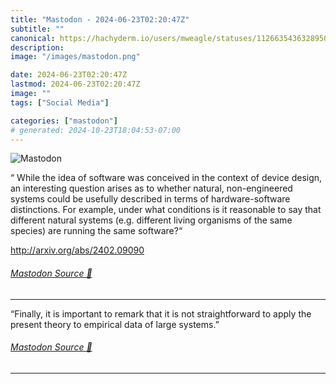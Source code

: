 ```yaml
---
title: "Mastodon - 2024-06-23T02:20:47Z"
subtitle: ""
canonical: https://hachyderm.io/users/mweagle/statuses/112663543632895066
description:
image: "/images/mastodon.png"

date: 2024-06-23T02:20:47Z
lastmod: 2024-06-23T02:20:47Z
image: ""
tags: ["Social Media"]

categories: ["mastodon"]
# generated: 2024-10-23T18:04:53-07:00
---
```

![Mastodon](/images/mastodon.png)

<p>“ While the idea of software was conceived in the context of device design, an interesting question arises as to whether natural, non-engineered systems could be usefully described in terms of hardware-software distinctions. For example, under what conditions is it reasonable to say that different natural systems (e.g. different living organisms of the same species) are running the same software?“</p><p><a href="http://arxiv.org/abs/2402.09090" target="_blank" rel="nofollow noopener noreferrer" translate="no"><span class="invisible">http://</span><span class="">arxiv.org/abs/2402.09090</span><span class="invisible"></span></a></p>


###### [Mastodon Source 🐘](https://hachyderm.io/@mweagle/112663543632895066)

___

<p>“Finally, it is important to remark that it is not straightforward to apply the present theory to empirical data of large systems.”</p>


###### [Mastodon Source 🐘](https://hachyderm.io/@mweagle/112663555647511207)

___
